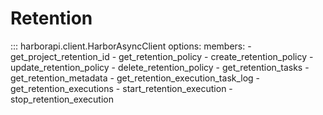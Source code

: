 # Retention

::: harborapi.client.HarborAsyncClient
    options:
        members:
        - get_project_retention_id
        - get_retention_policy
        - create_retention_policy
        - update_retention_policy
        - delete_retention_policy
        - get_retention_tasks
        - get_retention_metadata
        - get_retention_execution_task_log
        - get_retention_executions
        - start_retention_execution
        - stop_retention_execution
